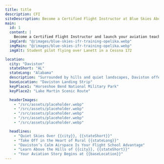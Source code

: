 ```yaml
---
title: title
description: CFI
siteDescription: Become a Certified Flight Instructor at Blue Skies Above in Lanett, Alabama. Build flight hours, inspire new pilots, and advance your aviation career with expert training. Enroll today!
main:
  id: 1
  content: |
    Become a Certified Flight Instructor and launch your aviation teaching career at Blue Skies Above in Lanett, Alabama - training the next generation of pilots.
  imgCard: "@/images/blue-skies-ifr-training-opelika.webp"
  imgMain: "@/images/blue-skies-ifr-training-opelika.webp"
  imgAlt: Student pilot flying over Lanett in a Cessna 172

location:
  city: "Daviston"
  stateShort: "AL"
  stateLong: "Alabama"
  description: "Surrounded by hills and quiet landscapes, Daviston offers a distraction-free setting for flight instruction."
  baseLocation: "Daviston Landing Strip"
  keyPlace1: "Horseshoe Bend National Military Park"
  keyPlace2: "Lake Martin Scenic Route"

  headerImages:
    - "/src/assets/placeholder.webp"
    - "/src/assets/placeholder.webp"
    - "/src/assets/placeholder.webp"
    - "/src/assets/placeholder.webp"
    - "/src/assets/placeholder.webp"

  headlines:
    - "Quiet Skies Over {{city}}, {{stateShort}}"
    - "Take Off in the Heart of Rural {{stateLong}}"
    - "Daviston’s Calm Airspace Is Your Flight School Advantage"
    - "Learn Above the Hills of {{city}}, {{stateShort}}"
    - "Your Aviation Story Begins at {{baseLocation}}"
---
```

